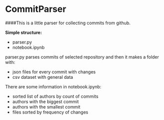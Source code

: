# CommitParser

####This is a little parser for collecting commits from github.

**Simple structure:**

* parser.py
* notebook.ipynb


parser.py parses commits of selected repository and then it makes a folder with:
 * json files for every commit with changes
 * csv dataset with general data
 
 There are some information in notebook.ipynb:
 * sorted list of authors by count of commits
 * authors with the biggest commit
 * authors with the smallest commit
 * files sorted by frequency of changes
 